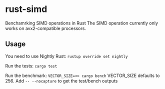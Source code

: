 # rust-simd
Benchamrking SIMD operations in Rust
The SIMD operation currently only works on avx2-compatible processors.

## Usage

You need to use Nightly Rust:
`rustup override set nightly`

Run the tests:
`cargo test`

Run the benchmark:
`VECTOR_SIZE=<> cargo bench`
VECTOR_SIZE defaults to 256. Add `-- --nocapture` to get the test/bench outputs
